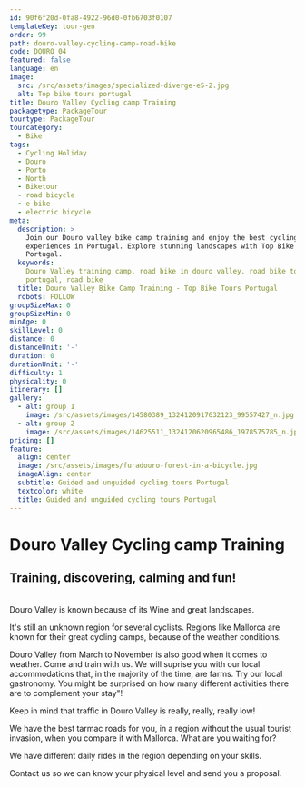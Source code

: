 ```yaml
---
id: 90f6f20d-0fa8-4922-96d0-0fb6703f0107
templateKey: tour-gen
order: 99
path: douro-valley-cycling-camp-road-bike
code: DOURO 04
featured: false
language: en
image:
  src: /src/assets/images/specialized-diverge-e5-2.jpg
  alt: Top bike tours portugal
title: Douro Valley Cycling camp Training
packagetype: PackageTour
tourtype: PackageTour
tourcategory:
  - Bike
tags:
  - Cycling Holiday
  - Douro
  - Porto
  - North
  - Biketour
  - road bicycle
  - e-bike
  - electric bicycle
meta:
  description: >
    Join our Douro valley bike camp training and enjoy the best cycling
    experiences in Portugal. Explore stunning landscapes with Top Bike Tours
    Portugal.
  keywords:
    Douro Valley training camp, road bike in douro valley. road bike tour
    portugal, road bike
  title: Douro Valley Bike Camp Training - Top Bike Tours Portugal
  robots: FOLLOW
groupSizeMax: 0
groupSizeMin: 0
minAge: 0
skillLevel: 0
distance: 0
distanceUnit: '-'
duration: 0
durationUnit: '-'
difficulty: 1
physicality: 0
itinerary: []
gallery:
  - alt: group 1
    image: /src/assets/images/14580389_1324120917632123_99557427_n.jpg
  - alt: group 2
    image: /src/assets/images/14625511_1324120620965486_1978575785_n.jpg
pricing: []
feature:
  align: center
  image: /src/assets/images/furadouro-forest-in-a-bicycle.jpg
  imageAlign: center
  subtitle: Guided and unguided cycling tours Portugal
  textcolor: white
  title: Guided and unguided cycling tours Portugal
---
```


# Douro Valley Cycling camp Training

## Training, discovering, calming and fun!

\
Douro Valley is known because of its Wine and great landscapes.

It's still an unknown region for several cyclists. Regions like Mallorca are
known for their great cycling camps, because of the weather conditions.

Douro Valley from March to November is also good when it comes to weather. Come
and train with us. We will suprise you with our local accommodations that, in
the majority of the time, are farms. Try our local gastronomy. You might be
surprised on how many different activities there are to complement your stay"!

Keep in mind that traffic in Douro Valley is really, really, really low!

We have the best tarmac roads for you, in a region without the usual tourist
invasion, when you compare it with Mallorca. What are you waiting for?

We have different daily rides in the region depending on your skills.

Contact us so we can know your physical level and send you a proposal.
